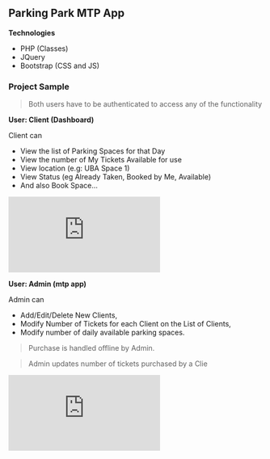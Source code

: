 ## Parking Park MTP App

**Technologies**
- PHP (Classes)
- JQuery
- Bootstrap (CSS and JS)

### Project Sample

> Both users have to be authenticated to access any of the functionality

**User: Client (Dashboard)**

Client can
- View the list of Parking Spaces for that Day
- View the number of My Tickets Available for use
- View location (e.g: UBA Space 1)
- View Status (eg Already Taken, Booked by Me, Available)
- And also Book Space...

![image](https://files.fm/down.php?i=ubpmbgk5s)

**User: Admin (mtp app)**

Admin can
- Add/Edit/Delete New Clients, 
- Modify Number of Tickets for each Client on the List of Clients, 
- Modify number of daily available parking spaces.

> Purchase is handled offline by Admin. 

> Admin updates number of tickets purchased by a Clie

![image](https://files.fm/down.php?i=9w4w2qwyy)
